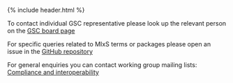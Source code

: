 {% include header.html %}

To contact individual GSC representative please look up the relevant person on the [GSC board page](_pages/about/board.md)

For specific queries related to MIxS terms or packages please open an issue in the [GitHub repository](https://github.com/GenomicsStandardsConsortium/mixs)

For general enquiries you can contact working group mailing lists:
[Compliance and interoperability](gensc-cig@googlegroups.com)
